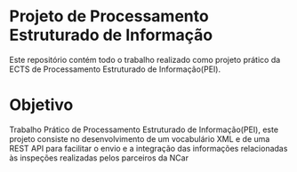 # Projeto de Processamento Estruturado de Informação
Este repositório contém todo o trabalho realizado como projeto prático da ECTS de Processamento Estruturado de Informação(PEI).


# Objetivo 
Trabalho Prático de Processamento Estruturado de Informação(PEI), este projeto consiste no desenvolvimento de um vocabulário XML e de uma REST API para facilitar o envio e a integração das informações relacionadas às inspeções realizadas pelos parceiros da NCar
